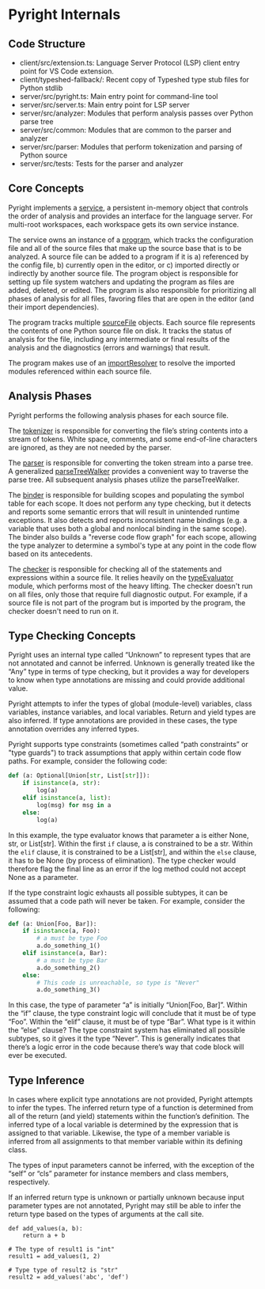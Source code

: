 # Pyright Internals

## Code Structure

* client/src/extension.ts: Language Server Protocol (LSP) client entry point for VS Code extension.
* client/typeshed-fallback/: Recent copy of Typeshed type stub files for Python stdlib
* server/src/pyright.ts: Main entry point for command-line tool
* server/src/server.ts: Main entry point for LSP server
* server/src/analyzer: Modules that perform analysis passes over Python parse tree
* server/src/common: Modules  that are common to the parser and analyzer
* server/src/parser: Modules that perform tokenization and parsing of Python source
* server/src/tests: Tests for the parser and analyzer


## Core Concepts

Pyright implements a [service](https://github.com/Microsoft/pyright/blob/master/server/src/analyzer/service.ts), a persistent in-memory object that controls the order of analysis and provides an interface for the language server. For multi-root workspaces, each workspace gets its own service instance.

The service owns an instance of a [program](https://github.com/Microsoft/pyright/blob/master/server/src/analyzer/program.ts), which tracks the configuration file and all of the source files that make up the source base that is to be analyzed. A source file can be added to a program if it is a) referenced by the config file, b) currently open in the editor, or c) imported directly or indirectly by another source file. The program object is responsible for setting up file system watchers and updating the program as files are added, deleted, or edited. The program is also responsible for prioritizing all phases of analysis for all files, favoring files that are open in the editor (and their import dependencies).

The program tracks multiple [sourceFile](https://github.com/Microsoft/pyright/blob/master/server/src/analyzer/sourceFile.ts) objects. Each source file represents the contents of one Python source file on disk. It tracks the status of analysis for the file, including any intermediate or final results of the analysis and the diagnostics (errors and warnings) that result.

The program makes use of an [importResolver](https://github.com/Microsoft/pyright/blob/master/server/src/analyzer/importResolver.ts) to resolve the imported modules referenced within each source file.


## Analysis Phases

Pyright performs the following analysis phases for each source file.

The [tokenizer](https://github.com/Microsoft/pyright/blob/master/server/src/parser/tokenizer.ts) is responsible for converting the file’s string contents into a stream of tokens. White space, comments, and some end-of-line characters are ignored, as they are not needed by the parser.

The [parser](https://github.com/Microsoft/pyright/blob/master/server/src/parser/parser.ts) is responsible for converting the token stream into a parse tree. A generalized [parseTreeWalker](https://github.com/Microsoft/pyright/blob/master/server/src/analyzer/parseTreeWalker.ts) provides a convenient way to traverse the parse tree. All subsequent analysis phases utilize the parseTreeWalker.

The [binder](https://github.com/Microsoft/pyright/blob/master/server/src/analyzer/binder.ts) is responsible for building scopes and populating the symbol table for each scope. It does not perform any type checking, but it detects and reports some semantic errors that will result in unintended runtime exceptions. It also detects and reports inconsistent name bindings (e.g. a variable that uses both a global and nonlocal binding in the same scope). The binder also builds a "reverse code flow graph" for each scope, allowing the type analyzer to determine a symbol's type at any point in the code flow based on its antecedents.

The [checker](https://github.com/Microsoft/pyright/blob/master/server/src/analyzer/checker.ts) is responsible for checking all of the statements and expressions within a source file. It relies heavily on the [typeEvaluator](https://github.com/Microsoft/pyright/blob/master/server/src/analyzer/typeEvaluator.ts) module, which performs most of the heavy lifting. The checker doesn't run on all files, only those that require full diagnostic output. For example, if a source file is not part of the program but is imported by the program, the checker doesn't need to run on it.

## Type Checking Concepts

Pyright uses an internal type called “Unknown” to represent types that are not annotated and cannot be inferred. Unknown is generally treated like the “Any” type in terms of type checking, but it provides a way for developers to know when type annotations are missing and could provide additional value.

Pyright attempts to infer the types of global (module-level) variables, class variables, instance variables, and local variables. Return and yield types are also inferred. If type annotations are provided in these cases, the type annotation overrides any inferred types.

Pyright supports type constraints (sometimes called “path constraints” or "type guards") to track assumptions that apply within certain code flow paths. For example, consider the following code:
```python
def (a: Optional[Union[str, List[str]]):
    if isinstance(a, str):
        log(a)
    elif isinstance(a, list):
        log(msg) for msg in a
    else:
        log(a)
```

In this example, the type evaluator knows that parameter a is either None, str, or List[str]. Within the first `if` clause, a is constrained to be a str. Within the `elif` clause, it is constrained to be a List[str], and within the `else` clause, it has to be None (by process of elimination). The type checker would therefore flag the final line as an error if the log method could not accept None as a parameter.

If the type constraint logic exhausts all possible subtypes, it can be assumed that a code path will never be taken. For example, consider the following:
```python
def (a: Union[Foo, Bar]):
    if isinstance(a, Foo):
        # a must be type Foo
        a.do_something_1()
    elif isinstance(a, Bar):
        # a must be type Bar
        a.do_something_2()
    else:
        # This code is unreachable, so type is "Never"
        a.do_something_3()
```

In this case, the type of parameter “a” is initially “Union[Foo, Bar]”. Within the “if” clause, the type constraint logic will conclude that it must be of type “Foo”. Within the “elif” clause, it must be of type “Bar”. What type is it within the “else” clause? The type constraint system has eliminated all possible subtypes, so it gives it the type “Never”. This is generally indicates that there’s a logic error in the code because there’s way that code block will ever be executed.

## Type Inference

In cases where explicit type annotations are not provided, Pyright attempts to infer the types. The inferred return type of a function is determined from all of the return (and yield) statements within the function’s definition. The inferred type of a local variable is determined by the expression that is assigned to that variable. Likewise, the type of a member variable is inferred from all assignments to that member variable within its defining class.

The types of input parameters cannot be inferred, with the exception of the “self” or “cls” parameter for instance members and class members, respectively.

If an inferred return type is unknown or partially unknown because input parameter types are not annotated, Pyright may still be able to infer the return type based on the types of arguments at the call site. 
```
def add_values(a, b):
    return a + b

# The type of result1 is "int"
result1 = add_values(1, 2)

# Type type of result2 is "str"
result2 = add_values('abc', 'def')
```
